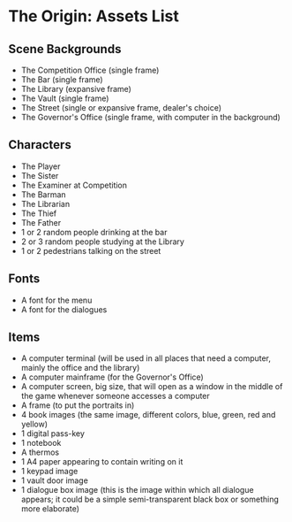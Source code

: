 # The Origin: Assets List

## Scene Backgrounds
* The Competition Office (single frame)
* The Bar (single frame)
* The Library (expansive frame)
* The Vault (single frame)
* The Street (single or expansive frame, dealer's choice)
* The Governor's Office (single frame, with computer in the background)

## Characters
* The Player
* The Sister
* The Examiner at Competition
* The Barman
* The Librarian
* The Thief
* The Father
* 1 or 2 random people drinking at the bar
* 2 or 3 random people studying at the Library
* 1 or 2 pedestrians talking on the street

## Fonts
* A font for the menu
* A font for the dialogues

## Items
* A computer terminal (will be used in all places that need a computer, mainly the office and the library)
* A computer mainframe (for the Governor's Office)
* A computer screen, big size, that will open as a window in the middle of the game whenever someone accesses a computer
* A frame (to put the portraits in)
* 4 book images (the same image, different colors, blue, green, red and yellow)
* 1 digital pass-key
* 1 notebook
* A thermos
* 1 A4 paper appearing to contain writing on it
* 1 keypad image
* 1 vault door image
* 1 dialogue box image (this is the image within which all dialogue appears; it could be a simple semi-transparent black box or something more elaborate)